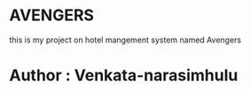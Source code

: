 # AVENGERS
this is my project on hotel mangement system named Avengers
# Author : Venkata-narasimhulu
